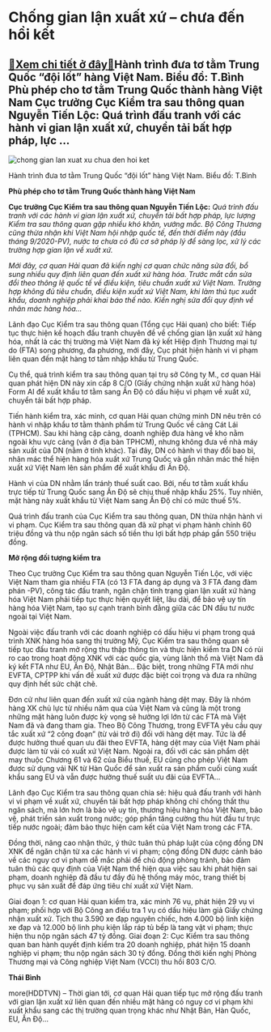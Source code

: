 Chống gian lận xuất xứ – chưa đến hồi kết
=========================================

[:gift:Xem chi tiết ở đây:gift:](https://hddtvn.com/chong-gian-lan-xuat-xu-chua-den-hoi-ket/)Hành trình đưa tơ tằm Trung Quốc “đội lốt” hàng Việt Nam. Biểu đồ: T.Bình Phù phép cho tơ tằm Trung Quốc thành hàng Việt Nam Cục trưởng Cục Kiểm tra sau thông quan Nguyễn Tiến Lộc: Quá trình đấu tranh với các hành vi gian lận xuất xứ, chuyển tải bất hợp pháp, lực …
-------------------------------------------------------------------------------------------------------------------------------------------------------------------------------------------------------------------------------------------------------------------------





![chong gian lan xuat xu chua den hoi ket](https://haiquanonline.com.vn/stores/news_dataimages/anhnd/092020/16/16/in_article/3026_5-0511_Presentation1.jpg?rt=20200917075634 "Chống gian lận xuất xứ chưa đến hồi kết")


Hành trình đưa tơ tằm Trung Quốc “đội lốt” hàng Việt Nam. Biểu đồ: T.Bình



**Phù phép cho tơ tằm Trung Quốc thành hàng Việt Nam**





**Cục trưởng Cục Kiểm tra sau thông quan Nguyễn Tiến Lộc:** 
*Quá trình đấu tranh với các hành vi gian lận xuất xứ, chuyển tải bất hợp pháp, lực lượng Kiểm tra sau thông quan gặp nhiều khó khăn, vướng mắc. Bộ Công Thương cũng thừa nhận khi Việt Nam hội nhập quốc tế, đến thời điểm này (đầu tháng 9/2020-PV), nước ta chưa có đủ cơ sở pháp lý để sàng lọc, xử lý các trường hợp gian lận về xuất xứ.*


*Mới đây, cơ quan Hải quan đã kiến nghị cơ quan chức năng sửa đổi, bổ sung nhiều quy định liên quan đến xuất xứ hàng hóa. Trước mắt cần sửa đổi theo thông lệ quốc tế về điều kiện, tiêu chuẩn xuất xứ Việt Nam. Trường hợp không đủ tiêu chuẩn, điều kiện xuất xứ Việt Nam, khi làm thủ tục xuất khẩu, doanh nghiệp phải khai báo thế nào. Kiến nghị sửa đổi quy định về nhãn mác hàng hóa…*






Lãnh đạo Cục Kiểm tra sau thông quan (Tổng cục Hải quan) cho biết: Tiếp tục thực hiện kế hoạch đấu tranh chuyên đề về chống gian lận xuất xứ hàng hóa, nhất là các thị trường mà Việt Nam đã ký kết Hiệp định Thương mại tự do (FTA) song phương, đa phương, mới đây, Cục phát hiện hành vi vi phạm liên quan đến mặt hàng tơ tằm nhập khẩu từ Trung Quốc.


Cụ thể, quá trình kiểm tra sau thông quan tại trụ sở Công ty M., cơ quan Hải quan phát hiện DN này xin cấp 8 C/O (Giấy chứng nhận xuất xứ hàng hóa) Form AI để xuất khẩu tơ tằm sang Ấn Độ có dấu hiệu vi phạm về xuất xứ, chuyển tải bất hợp pháp.


Tiến hành kiểm tra, xác minh, cơ quan Hải quan chứng minh DN nêu trên có hành vi nhập khẩu tơ tằm thành phẩm từ Trung Quốc về cảng Cát Lái (TPHCM). Sau khi hàng cập cảng, doanh nghiệp đưa hàng về kho nằm ngoài khu vực cảng (vẫn ở địa bàn TPHCM), nhưng không đưa về nhà máy sản xuất của DN (nằm ở tỉnh khác). Tại đây, DN có hành vi thay đổi bao bì, nhãn mác thể hiện hàng hóa xuất xứ Trung Quốc và gắn nhãn mác thể hiện xuất xứ Việt Nam lên sản phẩm để xuất khẩu đi Ấn Độ.


Hành vi của DN nhằm lẩn tránh thuế suất cao. Bởi, nếu tơ tằm xuất khẩu trực tiếp từ Trung Quốc sang Ấn Độ sẽ chịu thuế nhập khẩu 25%. Tuy nhiên, mặt hàng này xuất khẩu từ Việt Nam sang Ấn Độ chỉ có mức thuế 5%.


Quá trình đấu tranh của Cục Kiểm tra sau thông quan, DN thừa nhận hành vi vi phạm. Cục Kiểm tra sau thông quan đã xử phạt vi phạm hành chính 60 triệu đồng và thu nộp ngân sách số tiền thu lợi bất hợp pháp gần 550 triệu đồng.


**Mở rộng đối tượng kiểm tra**


Theo Cục trưởng Cục Kiểm tra sau thông quan Nguyễn Tiến Lộc, với việc Việt Nam tham gia nhiều FTA (có 13 FTA đang áp dụng và 3 FTA đang đàm phán -PV), công tác đấu tranh, ngăn chặn tình trạng gian lận xuất xứ hàng hóa Việt Nam phải tiếp tục thực hiện quyết liệt, lâu dài, để bảo vệ uy tín hàng hóa Việt Nam, tạo sự cạnh tranh bình đẳng giữa các DN đầu tư nước ngoài tại Việt Nam.


Ngoài việc đấu tranh với các doanh nghiệp có dấu hiệu vi phạm trong quá trình XNK hàng hóa sang thị trường Mỹ, Cục Kiểm tra sau thông quan sẽ tiếp tục đấu tranh mở rộng thu thập thông tin và thực hiện kiểm tra DN có rủi ro cao trong hoạt động XNK với các quốc gia, vùng lãnh thổ mà Việt Nam đã ký kết FTA như EU, Ấn Độ, Nhật Bản… Đặc biệt, trong những FTA mới như EVFTA, CPTPP khi vấn đề xuất xứ được đặc biệt coi trọng và đưa ra những quy định hết sức chặt chẽ.


Đơn cử như liên quan đến xuất xứ của ngành hàng dệt may. Đây là nhóm hàng XK chủ lực từ nhiều năm qua của Việt Nam và cũng là một trong những mặt hàng luôn được kỳ vọng sẽ hưởng lợi lớn từ các FTA mà Việt Nam đã và đang tham gia. Theo Bộ Công Thương, trong EVFTA yêu cầu quy tắc xuất xứ “2 công đoạn” (từ vải trở đi) đối với hàng dệt may. Tức là để được hưởng thuế quan ưu đãi theo EVFTA, hàng dệt may của Việt Nam phải được làm từ vải có xuất xứ Việt Nam. Ngoài ra, đối với các sản phẩm dệt may thuộc Chương 61 và 62 của Biểu thuế, EU cũng cho phép Việt Nam được sử dụng vải NK từ Hàn Quốc để sản xuất ra sản phẩm cuối cùng xuất khẩu sang EU và vẫn được hưởng thuế suất ưu đãi của EVFTA…


Lãnh đạo Cục Kiểm tra sau thông quan chia sẻ: hiệu quả đấu tranh với hành vi vi phạm về xuất xứ, chuyển tải bất hợp pháp không chỉ chống thất thu ngân sách, mà lớn hơn là bảo vệ uy tín, thương hiệu hàng hóa Việt Nam, bảo vệ, phát triển sản xuất trong nước; góp phần tăng cường thu hút đầu tư trực tiếp nước ngoài; đảm bảo thực hiện cam kết của Việt Nam trong các FTA.


Đồng thời, nâng cao nhận thức, ý thức tuân thủ pháp luật của cộng đồng DN XNK để ngăn chặn từ xa các hành vi vi phạm; cộng đồng DN được cảnh báo về các nguy cơ vi phạm dễ mắc phải để chủ động phòng tránh, bảo đảm tuân thủ các quy định của Việt Nam thể hiện qua việc sau khi phát hiện sai phạm, doanh nghiệp đã đầu tư đầy đủ hệ thống máy móc, trang thiết bị phục vụ sản xuất để đáp ứng tiêu chí xuất xứ Việt Nam.





Giai đoạn 1: cơ quan Hải quan kiểm tra, xác minh 76 vụ, phát hiện 29 vụ vi phạm; phối hợp với Bộ Công an điều tra 1 vụ có dấu hiệu làm giả Giấy chứng nhận xuất xứ. Tịch thu 3.590 xe đạp nguyên chiếc, hơn 4.000 bộ linh kiện xe đạp và 12.000 bộ linh phụ kiện lắp ráp tủ bếp là tang vật vi phạm; thực hiện thu nộp ngân sách 47 tỷ đồng. 
Giai đoạn 2: Cục Kiểm tra sau thông quan ban hành quyết định kiểm tra 20 doanh nghiệp, phát hiện 15 doanh nghiệp vi phạm; thu nộp ngân sách 30 tỷ đồng. Đồng thời kiến nghị Phòng Thương mại và Công nghiệp Việt Nam (VCCI) thu hồi 803 C/O.







**Thái Bình**



more(HDDTVN) – Thời gian tới, cơ quan Hải quan tiếp tục mở rộng đấu tranh với gian lận xuất xứ liên quan đến nhiều mặt hàng có nguy cơ vi phạm khi xuất khẩu sang các thị trường quan trọng khác như Nhật Bản, Hàn Quốc, EU, Ấn Độ…


